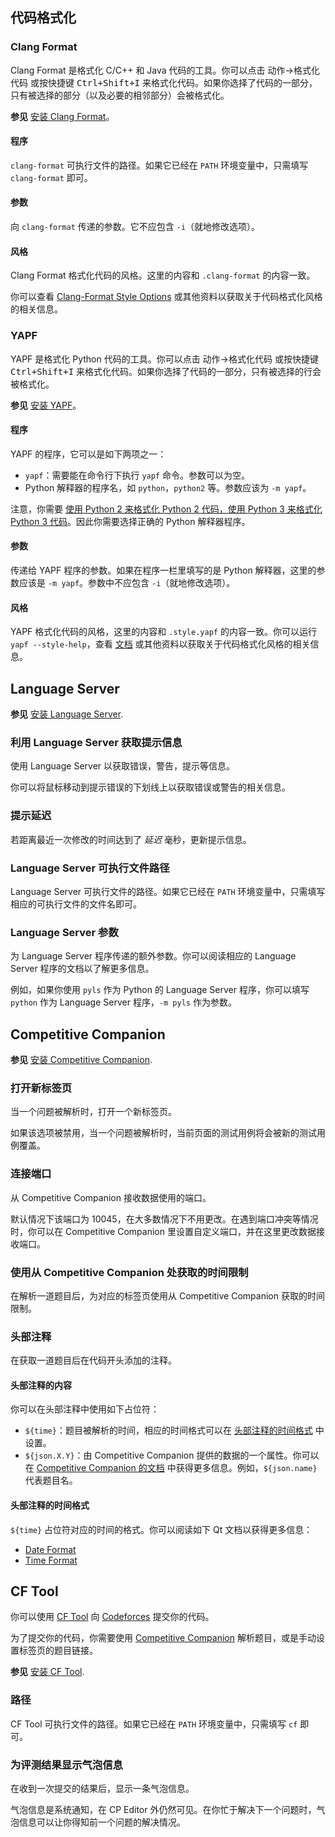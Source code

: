 

## 代码格式化

### Clang Format

Clang Format 是格式化 C/C++ 和 Java 代码的工具。你可以点击 动作->格式化代码 或按快捷键 <kbd>Ctrl+Shift+I</kbd> 来格式化代码。如果你选择了代码的一部分，只有被选择的部分（以及必要的相邻部分）会被格式化。

**参见** [安装 Clang Format](../../setup/\_index.zh.md#安装-clang-format)。

#### 程序

`clang-format` 可执行文件的路径。如果它已经在 `PATH` 环境变量中，只需填写 `clang-format` 即可。

#### 参数

向 `clang-format` 传递的参数。它不应包含 `-i`（就地修改选项）。

#### 风格

Clang Format 格式化代码的风格。这里的内容和 `.clang-format` 的内容一致。

你可以查看 [Clang-Format Style Options](https://clang.llvm.org/docs/ClangFormatStyleOptions.html) 或其他资料以获取关于代码格式化风格的相关信息。

### YAPF

YAPF 是格式化 Python 代码的工具。你可以点击 动作->格式化代码 或按快捷键 <kbd>Ctrl+Shift+I</kbd> 来格式化代码。如果你选择了代码的一部分，只有被选择的行会被格式化。

**参见** [安装 YAPF](../../setup/\_index.zh.md#安装-yapf)。

#### 程序

YAPF 的程序，它可以是如下两项之一：

-   `yapf`：需要能在命令行下执行 `yapf` 命令。参数可以为空。
-   Python 解释器的程序名，如 `python`，`python2` 等。参数应该为 `-m yapf`。

注意，你需要 [使用 Python 2 来格式化 Python 2 代码，使用 Python 3 来格式化 Python 3 代码](https://github.com/google/yapf#python-versions)。因此你需要选择正确的 Python 解释器程序。

#### 参数

传递给 YAPF 程序的参数。如果在程序一栏里填写的是 Python 解释器，这里的参数应该是 `-m yapf`。参数中不应包含 `-i`（就地修改选项）。

#### 风格

YAPF 格式化代码的风格，这里的内容和 `.style.yapf` 的内容一致。你可以运行 `yapf --style-help`，查看 [文档](https://github.com/google/yapf#formatting-style) 或其他资料以获取关于代码格式化风格的相关信息。

## Language Server

**参见** [安装 Language Server](../../setup/\_index.zh.md#安装-language-server).

### 利用 Language Server 获取提示信息

使用 Language Server 以获取错误，警告，提示等信息。

你可以将鼠标移动到提示错误的下划线上以获取错误或警告的相关信息。

### 提示延迟

若距离最近一次修改的时间达到了 *延迟* 毫秒，更新提示信息。

### Language Server 可执行文件路径

Language Server 可执行文件的路径。如果它已经在 `PATH` 环境变量中，只需填写相应的可执行文件的文件名即可。

### Language Server 参数

为 Language Server 程序传递的额外参数。你可以阅读相应的 Language Server 程序的文档以了解更多信息。

例如，如果你使用 `pyls` 作为 Python 的 Language Server 程序，你可以填写 `python` 作为 Language Server 程序，`-m pyls` 作为参数。

## Competitive Companion

**参见** [安装 Competitive Companion](../../setup/\_index.zh.md#安装-competitive-companion).

### 打开新标签页

当一个问题被解析时，打开一个新标签页。

如果该选项被禁用，当一个问题被解析时，当前页面的测试用例将会被新的测试用例覆盖。

### 连接端口

从 Competitive Companion 接收数据使用的端口。

默认情况下该端口为 10045，在大多数情况下不用更改。在遇到端口冲突等情况时，你可以在 Competitive Companion 里设置自定义端口，并在这里更改数据接收端口。

### 使用从 Competitive Companion 处获取的时间限制

在解析一道题目后，为对应的标签页使用从 Competitive Companion 获取的时间限制。

### 头部注释

在获取一道题目后在代码开头添加的注释。

#### 头部注释的内容

你可以在头部注释中使用如下占位符：

-   `${time}`：题目被解析的时间，相应的时间格式可以在 [头部注释的时间格式](#头部注释的时间格式) 中设置。
-   `${json.X.Y}`：由 Competitive Companion 提供的数据的一个属性。你可以在 [Competitive Companion 的文档](https://github.com/jmerle/competitive-companion#explanation) 中获得更多信息。例如，`${json.name}` 代表题目名。

#### 头部注释的时间格式

`${time}` 占位符对应的时间的格式。你可以阅读如下 Qt 文档以获得更多信息：

-   [Date Format](https://doc.qt.io/qt-5/qdate.html#toString-3)
-   [Time Format](https://doc.qt.io/qt-5/qtime.html#toString)

## CF Tool

你可以使用 [CF Tool](https://github.com/xalanq/cf-tool/) 向 [Codeforces](https://codeforces.com) 提交你的代码。

为了提交你的代码，你需要使用 [Competitive Companion](#competitive-companion) 解析题目，或是手动设置标签页的题目链接。

**参见** [安装 CF Tool](../../setup/\_index.zh.md#安装-cf-tool).

### 路径

CF Tool 可执行文件的路径。如果它已经在 `PATH` 环境变量中，只需填写 `cf` 即可。

### 为评测结果显示气泡信息

在收到一次提交的结果后，显示一条气泡信息。

气泡信息是系统通知，在 CP Editor 外仍然可见。在你忙于解决下一个问题时，气泡信息可以让你得知前一个问题的解决情况。
